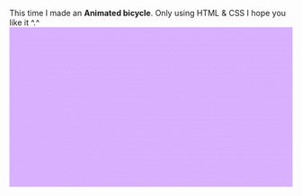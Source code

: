 This time I made an **Animated bicycle**. Only using HTML & CSS
I hope you like it ^.^
![alt text](https://github.com/vitaminarts/WebVitamin/blob/main/1-%20Animated%20bicycle%20(v1)/Preview.gif "Animated bicycle preview")

